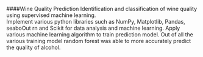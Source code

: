 ####Wine Quality Prediction
Identification and classification of wine quality using supervised machine learning.  
Implement various python libraries such as NumPy, Matplotlib, Pandas, seaboOut rn and Scikit for data analysis and machine learning.
Apply various machine learning algorithm to train prediction model. 
Out of all the various training model random forest was able to more accurately predict the quality of alcohol.
